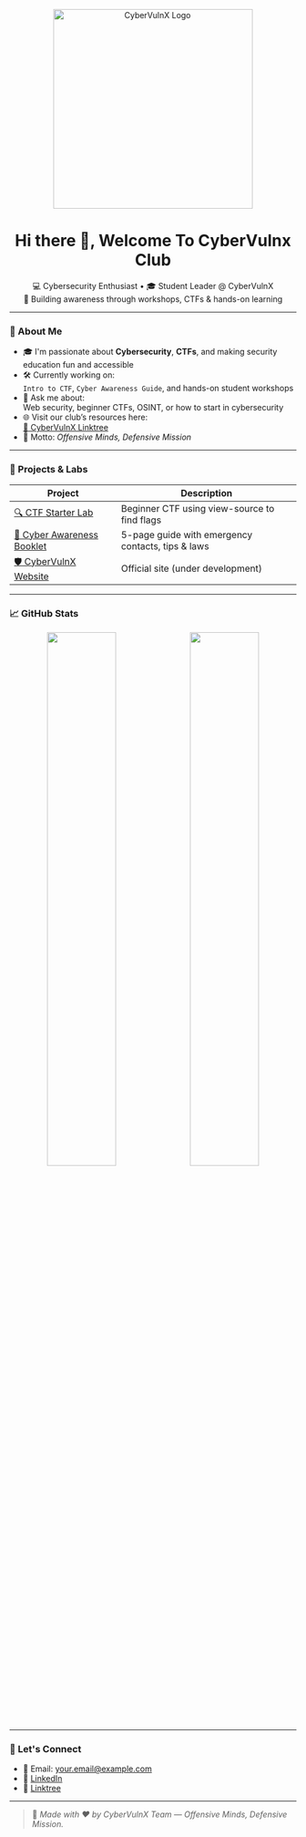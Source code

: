 <p align="center">
  <img src="cybervulnx-logo.jpg" alt="CyberVulnX Logo" width="350">
</p>

<h1 align="center">Hi there 👋, Welcome To CyberVulnx Club</h1>

<p align="center">
  💻 Cybersecurity Enthusiast • 🎓 Student Leader @ CyberVulnX<br/>
  🔐 Building awareness through workshops, CTFs & hands-on learning
</p>

---

### 🧠 About Me

- 🎓 I'm passionate about **Cybersecurity**, **CTFs**, and making security education fun and accessible
- 🛠️ Currently working on:  
  `Intro to CTF`, `Cyber Awareness Guide`, and hands-on student workshops
- 💬 Ask me about:  
  Web security, beginner CTFs, OSINT, or how to start in cybersecurity
- 🌐 Visit our club’s resources here:  
  [🔗 CyberVulnX Linktree](https://www.linktr.ee/Cybervulnx)
- 🎯 Motto: *Offensive Minds, Defensive Mission*

---

### 🚀 Projects & Labs

| Project | Description |
|--------|-------------|
| [🔍 CTF Starter Lab](https://github.com/yourusername/ctf-lab) | Beginner CTF using view-source to find flags |
| [📖 Cyber Awareness Booklet](https://github.com/yourusername/cyber-awareness-booklet) | 5-page guide with emergency contacts, tips & laws |
| [🛡️ CyberVulnX Website](https://github.com/yourusername/cybervulnx-site) | Official site (under development) |

---

### 📈 GitHub Stats

<p align="center">
  <img src="https://github-readme-stats.vercel.app/api?username=yourusername&show_icons=true&theme=radical" width="49%" />
  <img src="https://github-readme-streak-stats.herokuapp.com/?user=yourusername&theme=radical" width="49%" />
</p>

---

### 🤝 Let's Connect

- 📧 Email: your.email@example.com  
- 🔗 [LinkedIn](https://www.linkedin.com/in/yourprofile)  
- 💼 [Linktree](https://www.linktr.ee/Cybervulnx)

---

> 🔐 *Made with ❤️ by CyberVulnX Team — Offensive Minds, Defensive Mission.*
